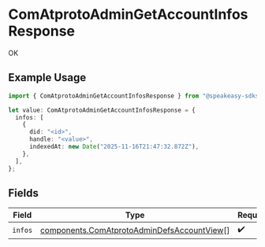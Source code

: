 # ComAtprotoAdminGetAccountInfosResponse

OK

## Example Usage

```typescript
import { ComAtprotoAdminGetAccountInfosResponse } from "@speakeasy-sdks/bluesky/models/operations";

let value: ComAtprotoAdminGetAccountInfosResponse = {
  infos: [
    {
      did: "<id>",
      handle: "<value>",
      indexedAt: new Date("2025-11-16T21:47:32.872Z"),
    },
  ],
};
```

## Fields

| Field                                                                                                    | Type                                                                                                     | Required                                                                                                 | Description                                                                                              |
| -------------------------------------------------------------------------------------------------------- | -------------------------------------------------------------------------------------------------------- | -------------------------------------------------------------------------------------------------------- | -------------------------------------------------------------------------------------------------------- |
| `infos`                                                                                                  | [components.ComAtprotoAdminDefsAccountView](../../models/components/comatprotoadmindefsaccountview.md)[] | :heavy_check_mark:                                                                                       | N/A                                                                                                      |